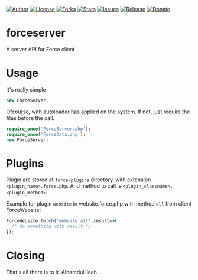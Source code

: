 
[![Author](https://img.shields.io/badge/author-9r3i-lightgrey.svg)](https://github.com/9r3i)
[![License](https://img.shields.io/github/license/9r3i/forceserver.svg)](https://github.com/9r3i/forceserver/blob/master/LICENSE)
[![Forks](https://img.shields.io/github/forks/9r3i/forceserver.svg)](https://github.com/9r3i/forceserver/network)
[![Stars](https://img.shields.io/github/stars/9r3i/forceserver.svg)](https://github.com/9r3i/forceserver/stargazers)
[![Issues](https://img.shields.io/github/issues/9r3i/forceserver.svg)](https://github.com/9r3i/forceserver/issues)
[![Release](https://img.shields.io/github/release/9r3i/forceserver.svg)](https://github.com/9r3i/forceserver/releases)
[![Donate](https://img.shields.io/badge/donate-paypal-orange.svg)](https://paypal.me/9r3i)


# forceserver
A server API for Force client

# Usage
It's really simple
```php
new ForceServer;
```
Ofcourse, with autoloader has applied on the system. If not, just require the files before the call.
```php
require_once('ForceServer.php');
require_once('ForceData.php');
new ForceServer;
```

# Plugins
Plugin are stored at ```force/plugins``` directory, with extension ```<plugin_name>.force.php```. And method to call is ```<plugin_classname>.<plugin_method>```.

Example for plugin ```website``` in website.force.php with method ```all``` from client ForceWebsite:
```js
ForceWebsite.fetch('website.all',result=>{
  /* do something with result */
});
```


# Closing
That's all there is to it. Alhamdulillaah...


